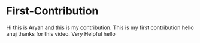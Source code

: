 # First-Contribution
Hi this is Aryan and this is my contribution.
This is my first contribution
hello anuj thanks for this video. Very Helpful
hello
